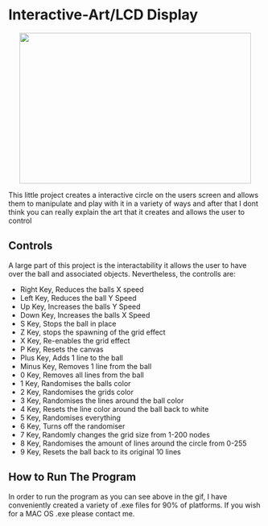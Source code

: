 # Interactive-Art/LCD Display

<p align="center">
  <img width="460" height="300" src="InteractiveArt.gif">
</p>

This little project creates a interactive circle on the users screen and allows them to manipulate and play with it in a variety of ways and after that I dont think you can really explain the art that it creates and allows the user to control

## Controls
A large part of this project is the interactability it allows the user to have over the ball and associated objects. Nevertheless, the controlls are:
- Right Key, Reduces the balls X speed 
- Left Key, Reduces the ball Y Speed
- Up Key, Increases the balls Y Speed
- Down Key, Increases the balls X Speed
- S Key, Stops the ball in place
- Z Key, stops the spawning of the grid effect
- X Key, Re-enables the grid effect
- P Key, Resets the canvas
- Plus Key, Adds 1 line to the ball
- Minus Key, Removes 1 line from the ball
- 0 Key, Removes all lines from the ball
- 1 Key, Randomises the balls color
- 2 Key, Randomises the grids color
- 3 Key, Randomises the lines around the ball color
- 4 Key, Resets the line color around the ball back to white
- 5 Key, Randomises everything
- 6 Key, Turns off the randomiser
- 7 Key, Randomly changes the grid size from 1-200 nodes
- 8 Key, Randomises the amount of lines around the circle from 0-255
- 9 Key, Resets the ball back to its original 10 lines

## How to Run The Program
In order to run the program as you can see above in the gif, I have conveniently created a variety of .exe files for 90% of platforms. If you wish for a MAC OS .exe please contact me.
